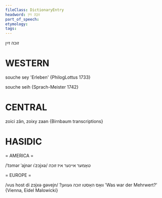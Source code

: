 ```yaml
---
fileClass: DictionaryEntry
headword: זוכה זײַן
part_of_speech: 
etymology: 
tags: 
---
```

זוכה זײַן

WESTERN
========

souche sey 'Erleben' {PhilogLottus 1733}

souche seih {Sprach-Meister 1742}

CENTRAL
========

zoici zân, zoixy zaan {Birnbaum transcriptions}

HASIDIC
=======
= AMERICA = 

/ˈtɔmər ˈajnər ɩˈzɔjxə/ טאָמער איינער איז זוכה

= EUROPE = 

/vus host di zɔjxə gəvejn/ <soykher> ?וואָס האָסטו זוכה געווען 'Was war der Mehrwert?' {Vienna, Eidel Malowicki}